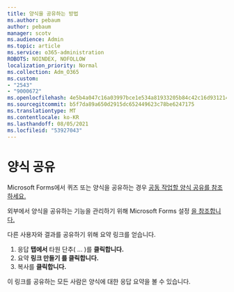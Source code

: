 ```yaml
---
title: 양식을 공유하는 방법
ms.author: pebaum
author: pebaum
manager: scotv
ms.audience: Admin
ms.topic: article
ms.service: o365-administration
ROBOTS: NOINDEX, NOFOLLOW
localization_priority: Normal
ms.collection: Adm_O365
ms.custom:
- "2543"
- "9000672"
ms.openlocfilehash: 4e5b4a047c16a03997bce1e534a81933205b84c42c16d931214883fd2df72360
ms.sourcegitcommit: b5f7da89a650d2915dc652449623c78be6247175
ms.translationtype: MT
ms.contentlocale: ko-KR
ms.lasthandoff: 08/05/2021
ms.locfileid: "53927043"
---
```

# <a name="share-a-form"></a>양식 공유

Microsoft Forms에서 퀴즈 또는 양식을 공유하는 경우 [공동 작업할 양식 공유를 참조하세요.](https://support.office.com/article/Share-a-form-to-collaborate-d5bb5cf0-8401-4c15-bb8c-8e108cd7e69b)

외부에서 양식을 공유하는 기능을 관리하기 위해 Microsoft Forms 설정 [을 참조합니다.](https://support.office.com/article/set-up-microsoft-forms-cc52287a-4550-464d-9a1b-457bf9df2240) 

다른 사용자와 결과를 공유하기 위해 요약 링크를 얻습니다.

1. 응답 **탭에서** 타원 단추( ... )를 **클릭합니다.**
3. 요약 **링크 만들기 를 클릭합니다.**
4. 복사를 **클릭합니다.**

이 링크를 공유하는 모든 사람은 양식에 대한 응답 요약을 볼 수 있습니다.